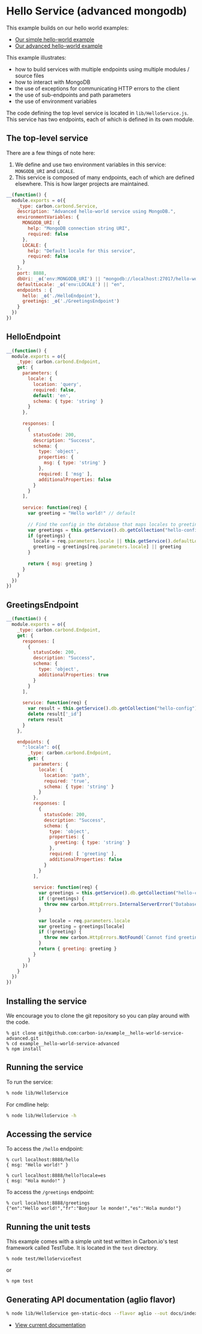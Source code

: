 # Hello Service (advanced mongodb)

This example builds on our hello world examples:

* [Our simple hello-world example](https://github.com/carbon-io/example__hello-world-service)
* [Our advanced hello-world example](https://github.com/carbon-io/example__hello-world-service-advanced)

This example illustrates:
* how to build services with multiple endpoints using multiple modules / source files
* how to interact with MongoDB 
* the use of exceptions for communicating HTTP errors to the client
* the use of sub-endpoints and path parameters
* the use of environment variables

The code defining the top level service is located in ```lib/HelloService.js```. This service has two 
endpoints, each of which is defined in its own module. 

## The top-level service

There are a few things of note here:

1. We define and use two environment variables in this service: ```MONGODB_URI``` and ```LOCALE```. 
2. This service is composed of many endpoints, each of which are defined elsewhere. This is how larger projects are maintained. 

```javascript
__(function() {
  module.exports = o({
    _type: carbon.carbond.Service,
    description: "Advanced hello-world service using MongoDB.",
    environmentVariables: {
      MONGODB_URI: {
        help: "MongoDB connection string URI",
        required: false
      },
      LOCALE: {
        help: "Default locale for this service",
        required: false
      }
    },
    port: 8888,
    dbUri: _o('env:MONGODB_URI') || "mongodb://localhost:27017/hello-world",
    defaultLocale: _o('env:LOCALE') || "en",
    endpoints : {
      hello: _o('./HelloEndpoint'),
      greetings: _o('./GreetingsEndpoint')
    }
  })
})

```

## HelloEndpoint

```javascript
__(function() {
  module.exports = o({
    _type: carbon.carbond.Endpoint,
    get: {
      parameters: { 
        locale: {
          location: 'query',
          required: false,
          default: 'en',
          schema: { type: 'string' }
        }
      },
      
      responses: [
        {
          statusCode: 200,
          description: "Success",
          schema: {
            type: 'object',
            properties: {
              msg: { type: 'string' }
            },
            required: [ 'msg' ],
            additionalProperties: false
          }
        }
      ],
      
      service: function(req) {
        var greeting = "Hello world!" // default
        
        // Find the config in the database that maps locales to greetings
        var greetings = this.getService().db.getCollection("hello-config").findOne({_id: 'greetings'})
        if (greetings) {
          locale = req.parameters.locale || this.getService().defaultLocale
          greeting = greetings[req.parameters.locale] || greeting
        }
        
        return { msg: greeting }
      }
    }
  })
})

```

## GreetingsEndpoint

```javascript
__(function() {
  module.exports = o({
    _type: carbon.carbond.Endpoint,
    get: {
      responses: [
        {
          statusCode: 200,
          description: "Success",
          schema: {
            type: 'object',
            additionalProperties: true
          }
        }
      ],
      
      service: function(req) {
        var result = this.getService().db.getCollection("hello-config").findOne({_id: 'greetings'})
        delete result['_id']
        return result
      }
    },

    endpoints: {
      ":locale": o({
        _type: carbon.carbond.Endpoint,
        get: {
          parameters: {
            locale: {
              location: 'path',
              required: 'true',
              schema: { type: 'string' }
            }
          },
          responses: [
            {
              statusCode: 200,
              description: "Success",
              schema: {
                type: 'object',
                properties: {
                  greeting: { type: 'string' }
                },
                required: [ 'greeting' ],
                additionalProperties: false
              }
            }
          ],
          
          service: function(req) {
            var greetings = this.getService().db.getCollection("hello-config").findOne({_id: 'greetings'})
            if (!greetings) {
              throw new carbon.HttpErrors.InternalServerError("Database misconfiguration")
            }

            var locale = req.parameters.locale
            var greeting = greetings[locale]
            if (!greeting) {
              throw new carbon.HttpErrors.NotFound(`Cannot find greeting for locale ${locale}`)
            }
            return { greeting: greeting }
          }
        }
      })
    }                  
  })
})
```

## Installing the service

We encourage you to clone the git repository so you can play around
with the code. 

```
% git clone git@github.com:carbon-io/example__hello-world-service-advanced.git
% cd example__hello-world-service-advanced
% npm install
```

## Running the service

To run the service:

```sh
% node lib/HelloService
```

For cmdline help:

```sh
% node lib/HelloService -h
```

## Accessing the service

To access the ```/hello``` endpoint:

```
% curl localhost:8888/hello 
{ msg: "Hello world!" }

% curl localhost:8888/hello?locale=es
{ msg: "Hola mundo!" }
```
To access the ```/greetings``` endpoint:

```
% curl localhost:8888/greetings 
{"en":"Hello world!","fr":"Bonjour le monde!","es":"Hola mundo!"}
```


## Running the unit tests

This example comes with a simple unit test written in Carbon.io's test framework called TestTube. It is located in the ```test``` directory. 

```
% node test/HelloServiceTest
```

or 

```
% npm test
```

## Generating API documentation (aglio flavor)

```sh
% node lib/HelloService gen-static-docs --flavor aglio --out docs/index.html
```

* [View current documentation](
http://htmlpreview.github.io/?https://raw.githubusercontent.com/carbon-io/example__hello-world-service-mongodb/master/docs/index.html)
